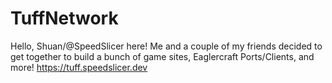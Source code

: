# TuffNetwork
Hello, Shuan/@SpeedSlicer here!
Me and a couple of my friends decided to get together to build a bunch of game sites, Eaglercraft Ports/Clients, and more!
https://tuff.speedslicer.dev
